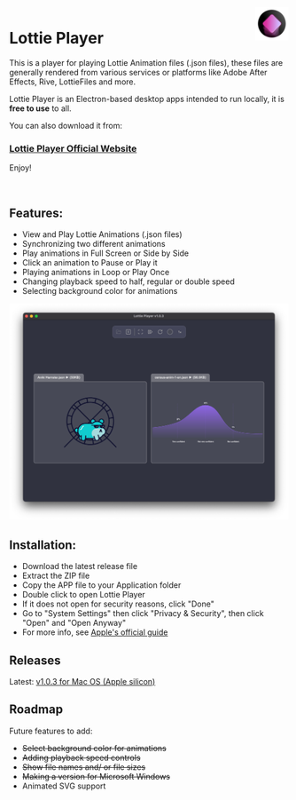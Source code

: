<br/>
<img src="images/lottieplayer-icon-min.png" alt="Lottie Player App Icon" width="60" align="right" />

# Lottie Player

This is a player for playing Lottie Animation files (.json files), these files are generally rendered from various services or  platforms like Adobe After Effects, Rive, LottieFiles and more.

Lottie Player is an Electron-based desktop apps intended to run locally, it is **free to use** to all.

You can also download it from:
### <a href="https://lottieplayer.com" target="_blank">Lottie Player Official Website</a>

Enjoy!

<br/>

## Features:

 - View and Play Lottie Animations (.json files)
 - Synchronizing two different animations
 - Play animations in Full Screen or Side by Side
 - Click an animation to Pause or Play it
 - Playing animations in Loop or Play Once
 - Changing playback speed to half, regular or double speed
 - Selecting background color for animations

![Lottie Player v1.0.0 Mac OS Screenshot](images/lottie-player_v1.0.3-min.png)

## Installation:

 - Download the latest release file
 - Extract the ZIP file
 - Copy the APP file to your Application folder
 - Double click to open Lottie Player
 - If it does not open for security reasons, click "Done"
 - Go to "System Settings" then click "Privacy & Security", then click "Open" and "Open Anyway"
 - For more info, see [Apple's official guide](https://support.apple.com/en-il/guide/mac-help/mh40616/mac)

## Releases

Latest: [v1.0.3 for Mac OS (Apple silicon)](https://github.com/Adir-SL/LottiePlayer/releases/download/v1.0.3/LottiePlayer-1.0.3-Apple-Silicon.zip)


##

## Roadmap

Future features to add:
 - ~~Select background color for animations~~
 - ~~Adding playback speed controls~~
 - ~~Show file names and/ or file sizes~~
 - ~~Making a version for Microsoft Windows~~
 - Animated SVG support

